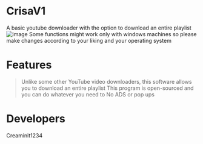 # CrisaV1
A basic youtube downloader with the option to download an entire playlist
![image](https://github.com/Creaminit1234/CrisaV1/assets/118284748/7d41c4ca-b6e6-4621-a701-dd9405993b31)
Some functions might work only with windows machines so please make changes according to your liking and your operating system
# Features
> Unlike some other YouTube video downloaders, this software allows you to download an entire playlist
> This program is open-sourced and you can do whatever you need to
> No ADS or pop ups
# Developers
Creaminit1234
